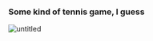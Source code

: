 ### Some kind of tennis game, I guess

![untitled](https://user-images.githubusercontent.com/17349825/51424978-5513b780-1bef-11e9-8701-ba5d02fda373.png)
